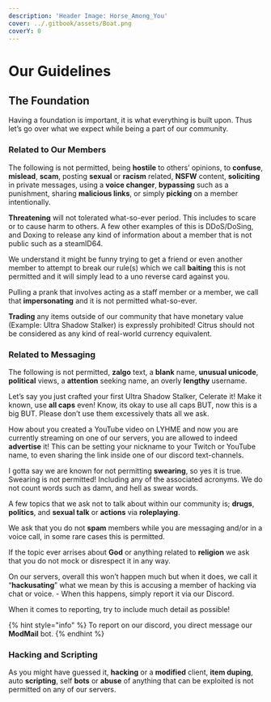 ```yaml
---
description: 'Header Image: Horse_Among_You'
cover: ../.gitbook/assets/Boat.png
coverY: 0
---
```


# Our Guidelines

## The Foundation <a href="#the-foundation" id="the-foundation"></a>

Having a foundation is important, it is what everything is built upon. Thus let’s go over what we expect while being a part of our community.

### Related to Our Members <a href="#related-to-our-members" id="related-to-our-members"></a>

The following is not permitted, being **hostile** to others’ opinions, to **confuse**, **mislead**, **scam**, posting **sexual** or **racism** related, **NSFW** content, **soliciting** in private messages, using a **voice changer**, **bypassing** such as a punishment, sharing **malicious links**, or simply **picking** on a member intentionally.

**Threatening** will not tolerated what-so-ever period. This includes to scare or to cause harm to others. A few other examples of this is DDoS/DoSing, and Doxing to release any kind of information about a member that is not public such as a steamID64.

We understand it might be funny trying to get a friend or even another member to attempt to break our rule(s) which we call **baiting** this is not permitted and it will simply lead to a uno reverse card against you.

Pulling a prank that involves acting as a staff member or a member, we call that **impersonating** and it is not permitted what-so-ever.

**Trading** any items outside of our community that have monetary value (Example: Ultra Shadow Stalker) is expressly prohibited! Citrus should not be considered as any kind of real-world currency equivalent.

### Related to Messaging

The following is not permitted, **zalgo** text, a **blank** name, **unusual unicode**, **political** views, a **attention** seeking name, an overly **lengthy** username.

Let’s say you just crafted your first Ultra Shadow Stalker, Celerate it! Make it known, use **all caps** even! Know, its okay to use all caps BUT, now this is a big BUT. Please don’t use them excessively thats all we ask.

How about you created a YouTube video on LYHME and now you are currently streaming on one of our servers, you are allowed to indeed **advertise** it! This can be setting your nickname to your Twitch or YouTube name, to even sharing the link inside one of our discord text-channels.

I gotta say we are known for not permitting **swearing**, so yes it is true. Swearing is not permitted! Including any of the associated acronyms. We do not count words such as damn, and hell as swear words.

A few topics that we ask not to talk about within our community is; **drugs**, **politics**, and **sexual talk** or **actions** via **roleplaying**.

We ask that you do not **spam** members while you are messaging and/or in a voice call, in some rare cases this is permitted.

If the topic ever arrises about **God** or anything related to **religion** we ask that you do not mock or disrespect it in any way.

On our servers, overall this won’t happen much but when it does, we call it “**hackusating**” what we mean by this is accusing a member of hacking via chat or voice. - When this happens, simply report it via our Discord.

When it comes to reporting, try to include much detail as possible!

{% hint style="info" %}
To report on our discord, you direct message our **ModMail** bot.
{% endhint %}

### Hacking and Scripting <a href="#hacking-and-scripting" id="hacking-and-scripting"></a>

As you might have guessed it, **hacking** or a **modified** client, **item duping**, auto **scripting**, self **bots** or **abuse** of anything that can be exploited is not permitted on any of our servers.
